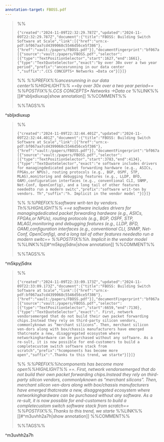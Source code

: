 ```yaml
---
annotation-target: FBOSS.pdf
---
```



>%%
>```annotation-json
>{"created":"2024-11-09T22:32:29.787Z","updated":"2024-11-09T22:32:29.787Z","document":{"title":"FBOSS: Building Switch Software at Scale","link":[{"href":"urn:x-pdf:bf067aa7cd4399068c5546d56ce5f386"},{"href":"vault:/papers/FBOSS.pdf"}],"documentFingerprint":"bf067aa7cd4399068c5546d56ce5f386"},"uri":"vault:/papers/FBOSS.pdf","target":[{"source":"vault:/papers/FBOSS.pdf","selector":[{"type":"TextPositionSelector","start":1627,"end":1661},{"type":"TextQuoteSelector","exact":"by over 30x over a two year period","prefix":"ancesrunning in our data center ","suffix":".CCS CONCEPTS• Networks →Data ce"}]}]}
>```
>%%
>*%%PREFIX%%ancesrunning in our data center%%HIGHLIGHT%% ==by over 30x over a two year period== %%POSTFIX%%.CCS CONCEPTS• Networks →Data ce*
>%%LINK%%[[#^sbljxdiuxup|show annotation]]
>%%COMMENT%%
>
>%%TAGS%%
>
^sbljxdiuxup


>%%
>```annotation-json
>{"created":"2024-11-09T22:32:44.401Z","updated":"2024-11-09T22:32:44.401Z","document":{"title":"FBOSS: Building Switch Software at Scale","link":[{"href":"urn:x-pdf:bf067aa7cd4399068c5546d56ce5f386"},{"href":"vault:/papers/FBOSS.pdf"}],"documentFingerprint":"bf067aa7cd4399068c5546d56ce5f386"},"uri":"vault:/papers/FBOSS.pdf","target":[{"source":"vault:/papers/FBOSS.pdf","selector":[{"type":"TextPositionSelector","start":3783,"end":4134},{"type":"TextQuoteSelector","exact":"e software includes drivers for managingdedicated packet forwarding hardware (e.g., ASICs, FPGAs,or NPUs), routing protocols (e.g., BGP, OSPF, STP, MLAG),monitoring and debugging features (e.g., LLDP, BFD, OAM),configuration interfaces (e.g., conventional CLI, SNMP, Net-Conf, OpenConfig), and a long tail of other features neededto run a modern switc","prefix":"software writ-ten by vendors. Th","suffix":"h. Implicit in the vendor model "}]}]}
>```
>%%
>*%%PREFIX%%software writ-ten by vendors. Th%%HIGHLIGHT%% ==e software includes drivers for managingdedicated packet forwarding hardware (e.g., ASICs, FPGAs,or NPUs), routing protocols (e.g., BGP, OSPF, STP, MLAG),monitoring and debugging features (e.g., LLDP, BFD, OAM),configuration interfaces (e.g., conventional CLI, SNMP, Net-Conf, OpenConfig), and a long tail of other features neededto run a modern switc== %%POSTFIX%%h. Implicit in the vendor model*
>%%LINK%%[[#^m5kpyj5dnx|show annotation]]
>%%COMMENT%%
>
>%%TAGS%%
>
^m5kpyj5dnx


>%%
>```annotation-json
>{"created":"2024-11-09T22:33:09.173Z","updated":"2024-11-09T22:33:09.173Z","document":{"title":"FBOSS: Building Switch Software at Scale","link":[{"href":"urn:x-pdf:bf067aa7cd4399068c5546d56ce5f386"},{"href":"vault:/papers/FBOSS.pdf"}],"documentFingerprint":"bf067aa7cd4399068c5546d56ce5f386"},"uri":"vault:/papers/FBOSS.pdf","target":[{"source":"vault:/papers/FBOSS.pdf","selector":[{"type":"TextPositionSelector","start":6659,"end":7130},{"type":"TextQuoteSelector","exact":". First, network vendorsemerged that do not build their own packet forwarding chips.Instead they rely on third-party silicon vendors, commonlyknown as “merchant silicons”. Then, merchant silicon ven-dors along with box/chassis manufacturers have emerged thatcreate a new, disaggregated ecosystem where networkinghardware can be purchased without any software. As a re-sult, it is now possible for end-customers to build a completecustom switch software stack from scratch","prefix":"hcomponents has become more open","suffix":".Thanks to this trend, we starte"}]}]}
>```
>%%
>*%%PREFIX%%hcomponents has become more open%%HIGHLIGHT%% ==. First, network vendorsemerged that do not build their own packet forwarding chips.Instead they rely on third-party silicon vendors, commonlyknown as “merchant silicons”. Then, merchant silicon ven-dors along with box/chassis manufacturers have emerged thatcreate a new, disaggregated ecosystem where networkinghardware can be purchased without any software. As a re-sult, it is now possible for end-customers to build a completecustom switch software stack from scratch== %%POSTFIX%%.Thanks to this trend, we starte*
>%%LINK%%[[#^m3uvhh2a7h|show annotation]]
>%%COMMENT%%
>
>%%TAGS%%
>
^m3uvhh2a7h
